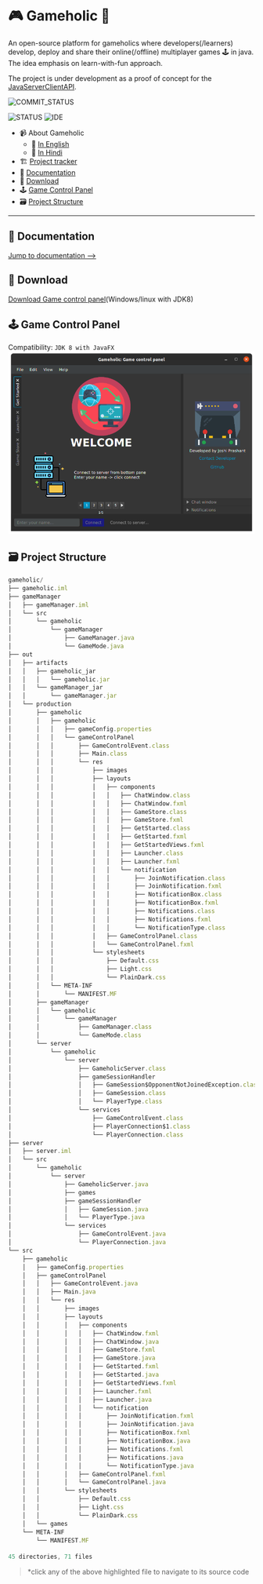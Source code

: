 # 🎮 Gameholic 🤖
An open-source platform for gameholics where developers(/learners) develop, deploy and share their online(/offline) multiplayer games 🕹️ in java. The idea emphasis on learn-with-fun approach.

The project is under development as a proof of concept for the [JavaServerClientAPI](https://github.com/pj-25/JavaServerClientAPI).

![COMMIT_STATUS](https://img.shields.io/github/last-commit/pj-25/Gameholic?style=for-the-badge)

![STATUS](https://img.shields.io/badge/status-under%20development-important)
![IDE](https://img.shields.io/badge/IDE-IntellijIDEA-blueviolet)

- 📹 About Gameholic
    - 📢 [In English](https://synthesia-ttv-data.s3-eu-west-1.amazonaws.com/video_data/6b690c58-ae0f-4fc8-9ac7-9bf7a2a3569e/transfers/target_transfer.mp4)
    - 📢 [In Hindi](https://synthesia-ttv-data.s3-eu-west-1.amazonaws.com/video_data/881a5203-2f03-427a-b524-ac65855277a9/transfers/target_transfer.mp4)
- 🏗️ [Project tracker](https://github.com/pj-25/Gameholic/issues/1#issue-937496254)
- 📖 [Documentation](https://github.com/pj-25/Gameholic#-documentation)
- 🚀 [Download](https://github.com/pj-25/Gameholic#-download)
- 🕹️ [Game Control Panel](https://github.com/pj-25/Gameholic#-game-control-panel)
- 🗃️ [Project Structure](https://github.com/pj-25/Gameholic#card_file_box-project-structure)

---

## 📖 Documentation
[Jump to documentation -->](https://pj-25.github.io/Gameholic/docs)

## 🚀 Download
[Download Game control panel](https://github.com/pj-25/Gameholic/raw/main/gameholic/out/artifacts/gameholic_jar/gameholic.jar)(Windows/linux with JDK8)

## 🕹️ Game Control Panel
Compatibility: ```JDK 8 with JavaFX```
![App preview](https://raw.githubusercontent.com/pj-25/Gameholic/main/res/images/appPreview.png)

## 🗃️ Project Structure

```javascript
gameholic/
├── gameholic.iml
├── gameManager
│   ├── gameManager.iml
│   └── src
│       └── gameholic
│           └── gameManager
│               ├── GameManager.java
│               └── GameMode.java
├── out
│   ├── artifacts
│   │   ├── gameholic_jar
│   │   │   └── gameholic.jar
│   │   └── gameManager_jar
│   │       └── gameManager.jar
│   └── production
│       ├── gameholic
│       │   ├── gameholic
│       │   │   ├── gameConfig.properties
│       │   │   └── gameControlPanel
│       │   │       ├── GameControlEvent.class
│       │   │       ├── Main.class
│       │   │       └── res
│       │   │           ├── images
│       │   │           ├── layouts
│       │   │           │   ├── components
│       │   │           │   │   ├── ChatWindow.class
│       │   │           │   │   ├── ChatWindow.fxml
│       │   │           │   │   ├── GameStore.class
│       │   │           │   │   ├── GameStore.fxml
│       │   │           │   │   ├── GetStarted.class
│       │   │           │   │   ├── GetStarted.fxml
│       │   │           │   │   ├── GetStartedViews.fxml
│       │   │           │   │   ├── Launcher.class
│       │   │           │   │   ├── Launcher.fxml
│       │   │           │   │   └── notification
│       │   │           │   │       ├── JoinNotification.class
│       │   │           │   │       ├── JoinNotification.fxml
│       │   │           │   │       ├── NotificationBox.class
│       │   │           │   │       ├── NotificationBox.fxml
│       │   │           │   │       ├── Notifications.class
│       │   │           │   │       ├── Notifications.fxml
│       │   │           │   │       └── NotificationType.class
│       │   │           │   ├── GameControlPanel.class
│       │   │           │   └── GameControlPanel.fxml
│       │   │           └── stylesheets
│       │   │               ├── Default.css
│       │   │               ├── Light.css
│       │   │               └── PlainDark.css
│       │   └── META-INF
│       │       └── MANIFEST.MF
│       ├── gameManager
│       │   └── gameholic
│       │       └── gameManager
│       │           ├── GameManager.class
│       │           └── GameMode.class
│       └── server
│           └── gameholic
│               └── server
│                   ├── GameholicServer.class
│                   ├── gameSessionHandler
│                   │   ├── GameSession$OpponentNotJoinedException.class
│                   │   ├── GameSession.class
│                   │   └── PlayerType.class
│                   └── services
│                       ├── GameControlEvent.class
│                       ├── PlayerConnection$1.class
│                       └── PlayerConnection.class
├── server
│   ├── server.iml
│   └── src
│       └── gameholic
│           └── server
│               ├── GameholicServer.java
│               ├── games
│               ├── gameSessionHandler
│               │   ├── GameSession.java
│               │   └── PlayerType.java
│               └── services
│                   ├── GameControlEvent.java
│                   └── PlayerConnection.java
└── src
    ├── gameholic
    │   ├── gameConfig.properties
    │   ├── gameControlPanel
    │   │   ├── GameControlEvent.java
    │   │   ├── Main.java
    │   │   └── res
    │   │       ├── images
    │   │       ├── layouts
    │   │       │   ├── components
    │   │       │   │   ├── ChatWindow.fxml
    │   │       │   │   ├── ChatWindow.java
    │   │       │   │   ├── GameStore.fxml
    │   │       │   │   ├── GameStore.java
    │   │       │   │   ├── GetStarted.fxml
    │   │       │   │   ├── GetStarted.java
    │   │       │   │   ├── GetStartedViews.fxml
    │   │       │   │   ├── Launcher.fxml
    │   │       │   │   ├── Launcher.java
    │   │       │   │   └── notification
    │   │       │   │       ├── JoinNotification.fxml
    │   │       │   │       ├── JoinNotification.java
    │   │       │   │       ├── NotificationBox.fxml
    │   │       │   │       ├── NotificationBox.java
    │   │       │   │       ├── Notifications.fxml
    │   │       │   │       ├── Notifications.java
    │   │       │   │       └── NotificationType.java
    │   │       │   ├── GameControlPanel.fxml
    │   │       │   └── GameControlPanel.java
    │   │       └── stylesheets
    │   │           ├── Default.css
    │   │           ├── Light.css
    │   │           └── PlainDark.css
    │   └── games
    └── META-INF
        └── MANIFEST.MF

45 directories, 71 files
```
> *click any of the above highlighted file to navigate to its source code
